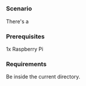 ## 

### Scenario

There's a 

### Prerequisites

1x Raspberry Pi

### Requirements 

Be inside the current directory.





